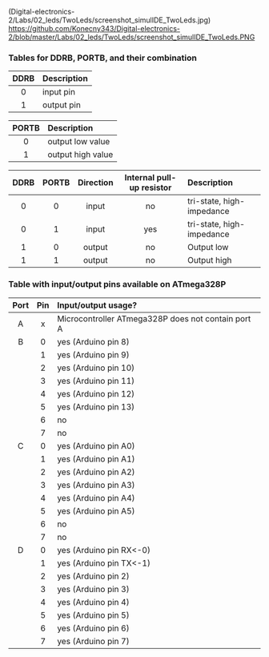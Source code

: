 
(Digital-electronics-2/Labs/02_leds/TwoLeds/screenshot_simulIDE_TwoLeds.jpg)
https://github.com/Konecny343/Digital-electronics-2/blob/master/Labs/02_leds/TwoLeds/screenshot_simulIDE_TwoLeds.PNG

### Tables for DDRB, PORTB, and their combination

| **DDRB** | **Description** |
| :-: | :-- |
| 0 | input pin |
| 1 | output pin |

| **PORTB** | **Description** |
| :-: | :-- |
| 0 | output low value |
| 1 | output high value |

| **DDRB** | **PORTB** | **Direction** | **Internal pull-up resistor** | **Description** |
| :-: | :-: | :-: | :-: | :-- |
| 0 | 0 | input | no | tri-state, high-impedance |
| 0 | 1 | input | yes | tri-state, high-impedance |
| 1 | 0 | output | no | Output low |
| 1 | 1 | output | no |Output high |

### Table with input/output pins available on ATmega328P

| **Port** | **Pin** | **Input/output usage?** |
| :-: | :-: | :-- |
| A | x | Microcontroller ATmega328P does not contain port A |
| B | 0 | yes (Arduino pin 8) |
|   | 1 | yes (Arduino pin 9) |
|   | 2 | yes (Arduino pin 10) |
|   | 3 | yes (Arduino pin 11) |
|   | 4 | yes (Arduino pin 12) |
|   | 5 | yes (Arduino pin 13) |
|   | 6 | no |
|   | 7 | no |
| C | 0 | yes (Arduino pin A0) |
|   | 1 | yes (Arduino pin A1) |
|   | 2 | yes (Arduino pin A2) |
|   | 3 | yes (Arduino pin A3) |
|   | 4 | yes (Arduino pin A4) |
|   | 5 | yes (Arduino pin A5) |
|   | 6 | no |
|   | 7 | no |
| D | 0 | yes (Arduino pin RX<-0) |
|   | 1 | yes (Arduino pin TX<-1) |
|   | 2 |  yes (Arduino pin 2) |
|   | 3 |  yes (Arduino pin 3) |
|   | 4 |  yes (Arduino pin 4) |
|   | 5 |  yes (Arduino pin 5) |
|   | 6 |  yes (Arduino pin 6) |
|   | 7 |  yes (Arduino pin 7) |
